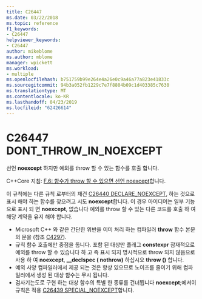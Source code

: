 ```yaml
---
title: C26447
ms.date: 03/22/2018
ms.topic: reference
f1_keywords:
- C26447
helpviewer_keywords:
- C26447
author: mikeblome
ms.author: mblome
manager: wpickett
ms.workload:
- multiple
ms.openlocfilehash: b751759b99e264e4a26e0c9a46a77a823e41833c
ms.sourcegitcommit: 94b3a052fb1229c7e7f8804b09c1d403385c7630
ms.translationtype: MT
ms.contentlocale: ko-KR
ms.lasthandoff: 04/23/2019
ms.locfileid: "62426614"
---
```

# <a name="c26447-dontthrowinnoexcept"></a>C26447 DONT_THROW_IN_NOEXCEPT

선언 **noexcept** 하지만 예외를 throw 할 수 있는 함수를 호출 합니다.

C++Core 지침: [F.6: 함수가 throw 할 수 있으면 선언 noexcept](https://github.com/isocpp/CppCoreGuidelines/blob/master/CppCoreGuidelines.md#f6-if-your-function-may-not-throw-declare-it-noexcept)합니다.

이 규칙에는 다른 규칙 로부터의 재건 [C26440 DECLARE_NOEXCEPT](c26440.md), 하는 것으로 표시 해야 하는 함수를 찾으려고 시도 **noexcept**합니다. 이 경우 아이디어는 일부 기능으로 표시 되 면 **noexcept**, 없습니다 예외를 throw 할 수 있는 다른 코드를 호출 하 여 해당 계약을 유지 해야 합니다.

- Microsoft C++ 와 같은 간단한 위반을 이미 처리 하는 컴파일러 **throw** 함수 본문의 문을 (참조 [C4297](/cpp/error-messages/compiler-warnings/compiler-warning-level-1-c4297)).
- 규칙 함수 호출에만 중점을 둡니다. 포함 된 대상만 플래그 **constexpr** 잠재적으로 예외를 throw 할 수 있습니다 하 고 즉 표시 되지 명시적으로 throw 되지 않음으로 사용 하 여 **noexcept**, **__declspec ( nothrow)** 하십시오 **throw ()** 합니다.
- 예외 사양 컴파일러에서 제공 되는 것은 항상 있으므로 노이즈를 줄이기 위해 컴파일러에서 생성 된 대상 함수는 무시 됩니다.
- 검사기는도로 구현 하는 대상 함수의 특별 한 종류를 건너뜁니다 **noexcept**;에서이 규칙은 적용 [C26439 SPECIAL_NOEXCEPT](c26439.md)합니다.
